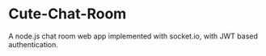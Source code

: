 # Cute-Chat-Room
A node.js chat room web app implemented with socket.io, with JWT based authentication.
